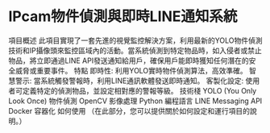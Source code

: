 # IPcam物件偵測與即時LINE通知系統
項目概述
此項目實現了一套先進的視覺監控解決方案，利用最新的YOLO物件偵測技術和IP攝像頭來監控區域內的活動。當系統偵測到特定物品時，如入侵者或禁止物品，將立即通過LINE API發送通知給用戶，確保用戶能即時獲知任何潛在的安全威脅或重要事件。
特點
即時性: 利用YOLO實時物件偵測算法，高效準確。
智慧警示: 當系統觸發警報時，利用LINE通訊軟體發送即時通知。
客製化設定: 使用者可定義特定的偵測物品，並設定相對應的警報等級。
技術棧
YOLO (You Only Look Once) 物件偵測
OpenCV 影像處理
Python 編程語言
LINE Messaging API
Docker 容器化
如何使用
（在此部分，您可以提供關於如何設定和運行項目的說明。）
